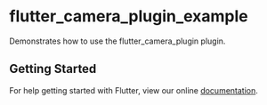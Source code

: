 # flutter_camera_plugin_example

Demonstrates how to use the flutter_camera_plugin plugin.

## Getting Started

For help getting started with Flutter, view our online
[documentation](https://flutter.io/).
